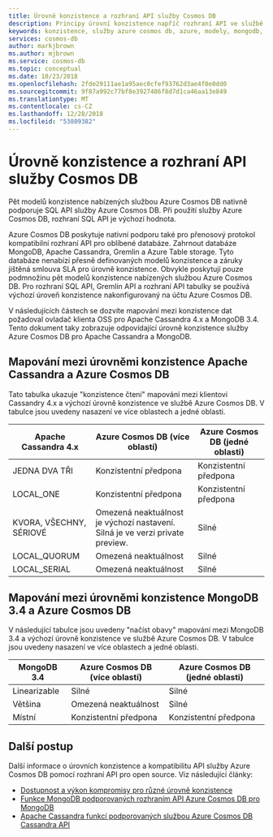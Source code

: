 ```yaml
---
title: Úrovně konzistence a rozhraní API služby Cosmos DB
description: Principy úrovní konzistence napříč rozhraní API ve službě Azure Cosmos DB.
keywords: konzistence, služby azure cosmos db, azure, modely, mongodb, cassandra, graf, tabulky, Microsoft azure
services: cosmos-db
author: markjbrown
ms.author: mjbrown
ms.service: cosmos-db
ms.topic: conceptual
ms.date: 10/23/2018
ms.openlocfilehash: 2fde29111ae1a95aec0cfef93762d3ae4f0e0dd0
ms.sourcegitcommit: 9f87a992c77bf8e3927486f8d7d1ca46aa13e849
ms.translationtype: MT
ms.contentlocale: cs-CZ
ms.lasthandoff: 12/28/2018
ms.locfileid: "53809382"
---
```

# <a name="consistency-levels-and-azure-cosmos-db-apis"></a>Úrovně konzistence a rozhraní API služby Cosmos DB

Pět modelů konzistence nabízených službou Azure Cosmos DB nativně podporuje SQL API služby Azure Cosmos DB. Při použití služby Azure Cosmos DB, rozhraní SQL API je výchozí hodnota. 

Azure Cosmos DB poskytuje nativní podporu také pro přenosový protokol kompatibilní rozhraní API pro oblíbené databáze. Zahrnout databáze MongoDB, Apache Cassandra, Gremlin a Azure Table storage. Tyto databáze nenabízí přesně definovaných modelů konzistence a záruky jištěná smlouva SLA pro úrovně konzistence. Obvykle poskytují pouze podmnožinu pět modelů konzistence nabízených službou Azure Cosmos DB. Pro rozhraní SQL API, Gremlin API a rozhraní API tabulky se používá výchozí úroveň konzistence nakonfigurovaný na účtu Azure Cosmos DB. 

V následujících částech se dozvíte mapování mezi konzistence dat požadoval ovladač klienta OSS pro Apache Cassandra 4.x a MongoDB 3.4. Tento dokument taky zobrazuje odpovídající úrovně konzistence služby Azure Cosmos DB pro Apache Cassandra a MongoDB.

## <a id="cassandra-mapping"></a>Mapování mezi úrovněmi konzistence Apache Cassandra a Azure Cosmos DB

Tato tabulka ukazuje "konzistence čtení" mapování mezi klientovi Cassandry 4.x a výchozí úrovně konzistence ve službě Azure Cosmos DB. V tabulce jsou uvedeny nasazení ve více oblastech a jedné oblasti.

| **Apache Cassandra 4.x** | **Azure Cosmos DB (více oblastí)** | **Azure Cosmos DB (jedné oblasti)** |
| - | - | - |
| JEDNA DVA TŘI | Konzistentní předpona | Konzistentní předpona |
| LOCAL_ONE | Konzistentní předpona | Konzistentní předpona |
| KVORA, VŠECHNY, SÉRIOVÉ | Omezená neaktuálnost je výchozí nastavení. Silná je ve verzi private preview. | Silné |
| LOCAL_QUORUM | Omezená neaktuálnost | Silné |
| LOCAL_SERIAL | Omezená neaktuálnost | Silné |

## <a id="mongo-mapping"></a>Mapování mezi úrovněmi konzistence MongoDB 3.4 a Azure Cosmos DB

V následující tabulce jsou uvedeny "načíst obavy" mapování mezi MongoDB 3.4 a výchozí úrovně konzistence ve službě Azure Cosmos DB. V tabulce jsou uvedeny nasazení ve více oblastech a jedné oblasti.

| **MongoDB 3.4** | **Azure Cosmos DB (více oblastí)** | **Azure Cosmos DB (jedné oblasti)** |
| - | - | - |
| Linearizable | Silné | Silné |
| Většina | Omezená neaktuálnost | Silné |
| Místní | Konzistentní předpona | Konzistentní předpona |

## <a name="next-steps"></a>Další postup

Další informace o úrovních konzistence a kompatibilitu API služby Azure Cosmos DB pomocí rozhraní API pro open source. Viz následující články:

* [Dostupnost a výkon kompromisy pro různé úrovně konzistence](consistency-levels-tradeoffs.md)
* [Funkce MongoDB podporovaných rozhraním API Azure Cosmos DB pro MongoDB](mongodb-feature-support.md)
* [Apache Cassandra funkcí podporovaných službou Azure Cosmos DB Cassandra API](cassandra-support.md)